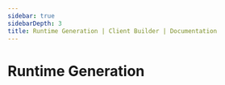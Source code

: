 ```yaml
---
sidebar: true
sidebarDepth: 3
title: Runtime Generation | Client Builder | Documentation
---
```

# Runtime Generation
